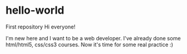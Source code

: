 # hello-world
First repository
Hi everyone!

I'm new here and I want to be a web developer. I've already done some html/html5, css/css3 courses. Now it's time for some real practice :)
